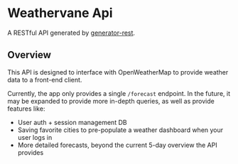 # Weathervane Api

A RESTful API generated by [generator-rest](https://github.com/diegohaz/generator-rest).


## Overview

This API is designed to interface with OpenWeatherMap to provide weather data to a front-end client.

Currently, the app only provides a single `/forecast` endpoint. In the future, it may be expanded to provide more in-depth queries, as well as provide features like:

- User auth + session management DB
- Saving favorite cities to pre-populate a weather dashboard when your user logs in
- More detailed forecasts, beyond the current 5-day overview the API provides
